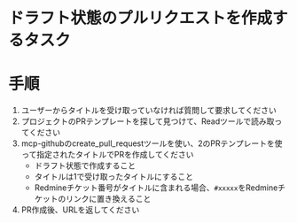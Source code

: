 # ドラフト状態のプルリクエストを作成するタスク

# 手順
1. ユーザーからタイトルを受け取っていなければ質問して要求してください
2. プロジェクトのPRテンプレートを探して見つけて、Readツールで読み取ってください
3. mcp-githubのcreate_pull_requestツールを使い、2のPRテンプレートを使って指定されたタイトルでPRを作成してください
    - ドラフト状態で作成すること
    - タイトルは1で受け取ったタイトルにすること
    - Redmineチケット番号がタイトルに含まれる場合、`#xxxxx`をRedmineチケットのリンクに置き換えること
4. PR作成後、URLを返してください
